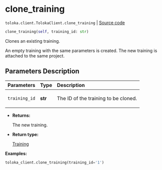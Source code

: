 # clone_training
`toloka.client.TolokaClient.clone_training` | [Source code](https://github.com/Toloka/toloka-kit/blob/v1.1.4/src/client/__init__.py#L1817)

```python
clone_training(self, training_id: str)
```

Clones an existing training.


An empty training with the same parameters is created.
The new training is attached to the same project.

## Parameters Description

| Parameters | Type | Description |
| :----------| :----| :-----------|
`training_id`|**str**|<p>The ID of the training to be cloned.</p>

* **Returns:**

  The new training.

* **Return type:**

  [Training](toloka.client.training.Training.md)

**Examples:**


```python
toloka_client.clone_training(training_id='1')
```
